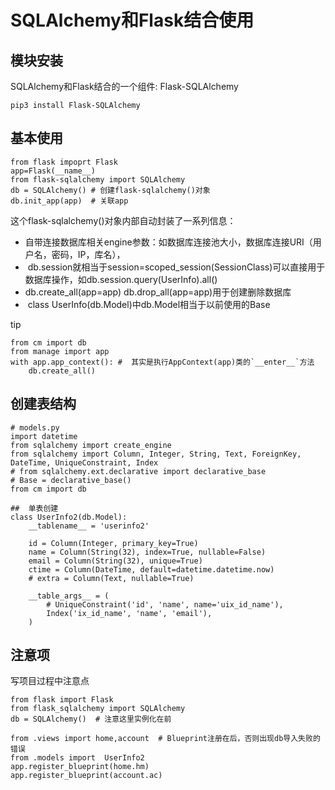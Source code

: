 
# SQLAlchemy和Flask结合使用

## 模块安装
SQLAlchemy和Flask结合的一个组件: Flask-SQLAlchemy
```
pip3 install Flask-SQLAlchemy
```

## 基本使用
```
from flask impoprt Flask
app=Flask(__name__)
from flask-sqlalchemy import SQLAlchemy
db = SQLAlchemy() # 创建flask-sqlalchemy()对象
db.init_app(app)  # 关联app
```

这个flask-sqlalchemy()对象内部自动封装了一系列信息：

*  自带连接数据库相关engine参数：如数据库连接池大小，数据库连接URI（用户名，密码，IP，库名），
*  db.session就相当于session=scoped_session(SessionClass)可以直接用于数据库操作，如db.session.query(UserInfo).all()
*  db.create_all(app=app) db.drop_all(app=app)用于创建删除数据库
*  class UserInfo(db.Model)中db.Model相当于以前使用的Base

tip
```
from cm import db
from manage import app
with app.app_context(): #  其实是执行AppContext(app)类的`__enter__`方法
    db.create_all()
```

## 创建表结构
```
# models.py
import datetime
from sqlalchemy import create_engine
from sqlalchemy import Column, Integer, String, Text, ForeignKey, DateTime, UniqueConstraint, Index
# from sqlalchemy.ext.declarative import declarative_base
# Base = declarative_base()
from cm import db

##  单表创建
class UserInfo2(db.Model):
    __tablename__ = 'userinfo2'

    id = Column(Integer, primary_key=True)
    name = Column(String(32), index=True, nullable=False)
    email = Column(String(32), unique=True)
    ctime = Column(DateTime, default=datetime.datetime.now)
    # extra = Column(Text, nullable=True)

    __table_args__ = (
        # UniqueConstraint('id', 'name', name='uix_id_name'),
        Index('ix_id_name', 'name', 'email'),
    )
```

## 注意项

写项目过程中注意点
```
from flask import Flask
from flask_sqlalchemy import SQLAlchemy
db = SQLAlchemy()  # 注意这里实例化在前

from .views import home,account  # Blueprint注册在后，否则出现db导入失败的错误
from .models import  UserInfo2
app.register_blueprint(home.hm)
app.register_blueprint(account.ac)
```

